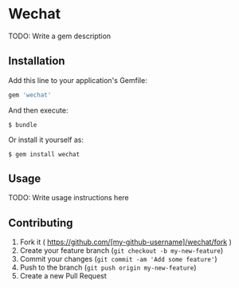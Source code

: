 # Wechat

TODO: Write a gem description

## Installation

Add this line to your application's Gemfile:

```ruby
gem 'wechat'
```

And then execute:

    $ bundle

Or install it yourself as:

    $ gem install wechat

## Usage

TODO: Write usage instructions here

## Contributing

1. Fork it ( https://github.com/[my-github-username]/wechat/fork )
2. Create your feature branch (`git checkout -b my-new-feature`)
3. Commit your changes (`git commit -am 'Add some feature'`)
4. Push to the branch (`git push origin my-new-feature`)
5. Create a new Pull Request
